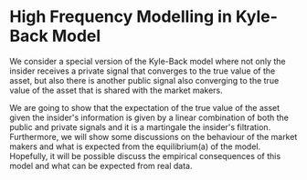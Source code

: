 # High Frequency Modelling in Kyle-Back Model

We consider a special version of the Kyle-Back model where not only the
insider receives a private signal that converges to the true value of the asset,
but also there is another public signal also converging to the true value of the
asset that is shared with the market makers.

We are going to show that the expectation of the true value of the asset given
the insider's information is given by a linear combination of both the public and
private signals and it is a martingale the insider's filtration. Furthermore, we
will show some discussions on the behaviour of the market makers and what is
expected from the equilibrium(a) of the model. Hopefully, it will be possible
discuss the empirical consequences of this model and what can be expected from
real data.
